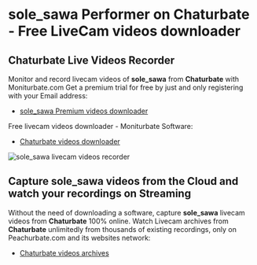 # sole_sawa Performer on Chaturbate - Free LiveCam videos downloader

## Chaturbate Live Videos Recorder

Monitor and record livecam videos of **sole_sawa** from **Chaturbate** with Moniturbate.com
Get a premium trial for free by just and only registering with your Email address:
* [sole_sawa Premium videos downloader](https://moniturbate.com/request-demo-licence-key.html)

Free livecam videos downloader - Moniturbate Software:
* [Chaturbate videos downloader](https://moniturbate.com/moniturbate-download-software.html)

![sole_sawa livecam videos recorder](https://peachurnet.com/templates/moniturbate-software.png)


## Capture sole_sawa videos from the Cloud and watch your recordings on Streaming

Without the need of downloading a software, capture **sole_sawa** livecam videos from **Chaturbate** 100% online.
Watch Livecam archives from **Chaturbate** unlimitedly from thousands of existing recordings, only on Peachurbate.com and its websites network:
* [Chaturbate videos archives](https://peachurnet.com/)